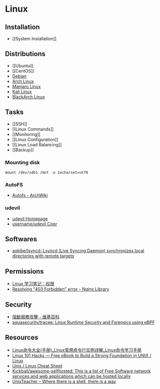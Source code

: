 # Linux

## Installation

- [[System Installation]]

## Distributions

- [[Ubuntu]]
- [[CentOS]]
- [Debian](https://www.debian.org/index.zh-cn.html)
- [Arch Linux](https://www.archlinux.org/)
- [Manjaro Linux](https://manjaro.org/)
- [Kali Linux](https://www.kali.org/)
- [BlackArch Linux](https://blackarch.org/index.html)

## Tasks

- [[SSH]]
- [[Linux Commands]]
- [[Monitoring]]
- [[Linux Configuration]]
- [[Linux Load Balancing]]
- [[Backup]]

### Mounting disk

    mount /dev/sdb1 /mnt -o iocharset=utf8

### AutoFS

- [Autofs - ArchWiki](https://wiki.archlinux.org/index.php/autofs)

### udevil

- [udevil Homepage](http://ignorantguru.github.io/udevil/)
- [username/udevil Copr](https://copr.fedorainfracloud.org/coprs/username/udevil/)

## Softwares

- [axkibe/lsyncd: Lsyncd (Live Syncing Daemon) synchronizes local directories with remote targets](https://github.com/axkibe/lsyncd)

## Permissions

- [Linux 学习笔记：权限](https://blog.laisky.com/p/linux-premission/)
- [Resolving "403 Forbidden" error - Nginx Library](http://nginxlibrary.com/403-forbidden-error/)

## Security

- [阻斷服務攻擊 - 维基百科](https://zh.wikipedia.org/zh-cn/%e9%98%bb%e6%96%b7%e6%9c%8d%e5%8b%99%e6%94%bb%e6%93%8a)
- [aquasecurity/tracee: Linux Runtime Security and Forensics using eBPF](https://github.com/aquasecurity/tracee)

## Resources

- [Linux命令大全(手册)_Linux常用命令行实例详解_Linux命令学习手册](http://man.linuxde.net/)
- [Linux 101 Hacks — Free eBook to Build a Strong Foundation in UNIX / Linux](http://linux.101hacks.com/)
- [Unix / Linux Cheat Sheet](http://cheatsheetworld.com/programming/unix-linux-cheat-sheet/)
- [Kickball/awesome-selfhosted: This is a list of Free Software network services and web applications which can be hosted locally](https://github.com/Kickball/awesome-selfhosted)
- [UnixTeacher – Where there is a shell, there is a way](https://www.unixteacher.org/)
